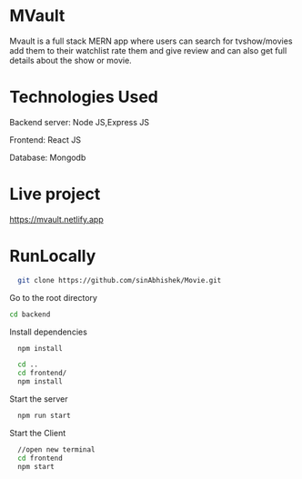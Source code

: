 # MVault

Mvault is a full stack MERN app where users can search for tvshow/movies add them to their watchlist rate them and give review and can also get full details about the show or movie.


# Technologies Used

Backend server: Node JS,Express JS

Frontend: React JS

Database: Mongodb


# Live  project
https://mvault.netlify.app


# RunLocally



```bash
  git clone https://github.com/sinAbhishek/Movie.git
```

Go to the root directory

```bash
cd backend
```

Install dependencies

```bash
  npm install
```

```bash
  cd ..
  cd frontend/
  npm install
```

Start the server

```bash
  npm run start
```
Start the Client

```bash
  //open new terminal
  cd frontend
  npm start
```
